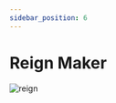 ```yaml
---
sidebar_position: 6
---
```


# Reign Maker

![reign](https://vwiki.valorserver.com/api/item/picture/reign%20maker)

